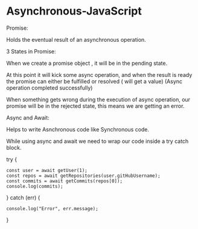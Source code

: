 # Asynchronous-JavaScript

Promise:

Holds the eventual result of an asynchronous operation.

3 States in Promise:

When we create a promise object , it will be in the pending state.

At this point it will kick some async operation, and when the result is ready the promise can either be fulfilled or resolved ( will get a value) (Async operation completed successfully)

When something gets wrong during the execution of async operation, our promise will be in the rejected state, this means we are getting an error.


Async and Await:

Helps to write Asnchronous code like Synchronous code.

While using async and await we need to wrap our code inside a try catch block.

try {

    const user = await getUser(1);
    const repos = await getRepositories(user.gitHubUsername);
    const commits = await getCommits(repos[0]);
    console.log(commits);
    
  } catch (err) {
  
    console.log("Error", err.message);
  }
